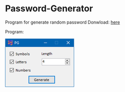 # Password-Generator
Program for generate random password 
Donwload: [here](https://github.com/kimpors/Password-Generator/releases)

Program:

![](Image/Program.png)

